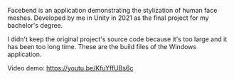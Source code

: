 Facebend is an application demonstrating the stylization of human face meshes. Developed by me in Unity in 2021 as the final project for my bachelor's degree. 

I didn't keep the original project's source code because it's too large and it has been too long time. These are the build files of the Windows application.

Video demo: https://youtu.be/KfuYffUBs6c

